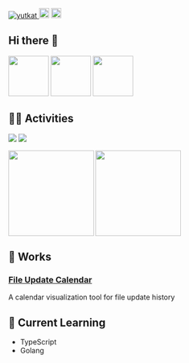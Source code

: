 <p align="left">
  <a href="https://github.com/kpab">
    <img src="https://komarev.com/ghpvc/?username=kpab" alt="yutkat" />
  </a>
  <a>
    <img height="20" src="https://qiita-badge.apiapi.app/s/pani_py/posts.svg" />
  </a>
  <//qiita.com/yutkat">
    <img height="20" src="https://qiita-badge.apiapi.app/s/pani_py/contributions.svg" />
  </a>
</p>

## Hi there 👋
<div>
  <img src="https://media3.giphy.com/media/v1.Y2lkPTc5MGI3NjExemU1N3NxNjNsOTVqdnhnNHRnYndlajg0cTl0ZmwxeDMzZHJqbzZxYyZlcD12MV9pbnRlcm5hbF9naWZfYnlfaWQmY3Q9Zw/3o6ZtnPSPAoaKi2cVO/giphy.gif" width="80">

<img src="https://media0.giphy.com/media/v1.Y2lkPTc5MGI3NjExZjNnMXJkN25rMzByODA5NGhsaTV2YzliN25vY3AxaGNkdnEwMnpvcyZlcD12MV9pbnRlcm5hbF9naWZfYnlfaWQmY3Q9Zw/FLV8sMRwQu2AqjWb1Q/giphy.gif" width="80">
<img
src="https://media2.giphy.com/media/v1.Y2lkPTc5MGI3NjExNGk5eWN4bzVmczRjM3N2Z2J3ZGJ4cjlmM24ya3Nsb2YxYXEzbTc1eCZlcD12MV9pbnRlcm5hbF9naWZfYnlfaWQmY3Q9cw/1iv76xiHEhkmNYpMXY/giphy.gif" width="80">
</div>

## 🏃‍♀️ Activities
<img src="https://github-profile-summary-cards-6g3a.vercel.app/api/cards/profile-details?username=kpab&theme=gruvbox" />

<img src="https://github-profile-trophy.vercel.app/?username=kpab&theme=dark_lover&rank=-C,-B,-?">

<p>
<a href="https://github.com/kpab">
  <img align="left" height="170px" src="https://github-readme-stats-mauve-nine-71.vercel.app/api?username=kpab&count_private=true&show_icons=true&theme=github_dark" />
</a>
<a href="https://github.com/kpab">
  <img align="left" height="170px" src="https://github-readme-stats-mauve-nine-71.vercel.app/api/top-langs/?username=kpab&layout=compact&theme=github_dark&count_private=true&include_all_commits=true&private=true" />
</a>
</p>

<br clear="all">

## 🚀 Works
### [File Update Calendar](https://kpab.github.io/file-update-calendar-site/)
A calendar visualization tool for file update history

## 🌱 Current Learning
- TypeScript
- Golang
